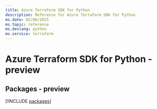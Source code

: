 ```yaml
---
title: Azure Terraform SDK for Python
description: Reference for Azure Terraform SDK for Python
ms.date: 02/06/2025
ms.topic: reference
ms.devlang: python
ms.service: terraform
---
```

# Azure Terraform SDK for Python - preview
## Packages - preview
[!INCLUDE [packages](terraform-index.md)]